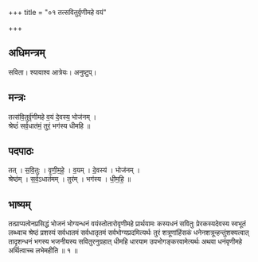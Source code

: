 +++
title = "०१ तत्सवितुर्वृणीमहे वयं"

+++
## अधिमन्त्रम्
सविता। श्यावाश्व आत्रेयः। अनुष्टुप्।

## मन्त्रः
तत्स॑वि॒तुर्वृ॑णीमहे व॒यं दे॒वस्य॒ भोज॑नम् ।  
श्रेष्ठं॑ सर्व॒धात॑मं॒ तुरं॒ भग॑स्य धीमहि ॥

## पदपाठः
तत् । स॒वि॒तुः । वृ॒णी॒म॒हे॒ । व॒यम् । दे॒वस्य॑ । भोज॑नम् ।  
श्रेष्ठ॑म् । स॒र्व॒ऽधात॑मम् । तुर॑म् । भग॑स्य । धी॒म॒हि॒ ॥

## भाष्यम्
तत्प्राप्यत्वेनप्रसिद्धं भोजनं भोग्यन्धनं वयंस्तोतारोवृणीमहे प्रार्थयामः कस्यधनं सवितुः प्रेरकस्यदेवस्य स्वभूतं लब्ध्वाच श्रेष्ठं प्रशस्यं सर्वधातमं सर्वधातृतमं सर्वभोग्यप्रदमित्यर्थः तुरं शत्रूणांहिंसकं धनेनशत्रून्हन्तुंशक्यत्वात् तादृशन्धनं भगस्य भजनीयस्य सवितुरनुग्रहात् धीमहि धारयाम उपभोगङ्करवामेत्यर्थः अथवा धनंवृणीमहे अर्थित्वाच्च लभेमहीति ॥ १ ॥
